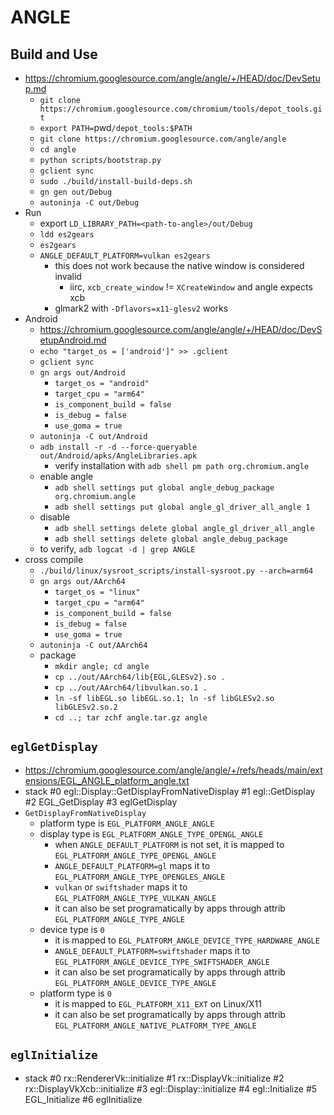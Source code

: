ANGLE
=====

## Build and Use

- <https://chromium.googlesource.com/angle/angle/+/HEAD/doc/DevSetup.md>
  - `git clone https://chromium.googlesource.com/chromium/tools/depot_tools.git`
  - `export PATH=`pwd`/depot_tools:$PATH`
  - `git clone https://chromium.googlesource.com/angle/angle`
  - `cd angle`
  - `python scripts/bootstrap.py`
  - `gclient sync`
  - `sudo ./build/install-build-deps.sh`
  - `gn gen out/Debug`
  - `autoninja -C out/Debug`
- Run
  - export `LD_LIBRARY_PATH=<path-to-angle>/out/Debug`
  - `ldd es2gears`
  - `es2gears`
  - `ANGLE_DEFAULT_PLATFORM=vulkan es2gears`
    - this does not work because the native window is considered invalid
      - iirc, `xcb_create_window` != `XCreateWindow` and angle expects xcb
    - glmark2 with `-Dflavors=x11-glesv2` works
- Android
  - <https://chromium.googlesource.com/angle/angle/+/HEAD/doc/DevSetupAndroid.md>
  - `echo "target_os = ['android']" >> .gclient`
  - `gclient sync`
  - `gn args out/Android`
    - `target_os = "android"`
    - `target_cpu = "arm64"`
    - `is_component_build = false`
    - `is_debug = false`
    - `use_goma = true`
  - `autoninja -C out/Android`
  - `adb install -r -d --force-queryable out/Android/apks/AngleLibraries.apk`
    - verify installation with `adb shell pm path org.chromium.angle`
  - enable angle
    - `adb shell settings put global angle_debug_package org.chromium.angle`
    - `adb shell settings put global angle_gl_driver_all_angle 1`
  - disable
    - `adb shell settings delete global angle_gl_driver_all_angle`
    - `adb shell settings delete global angle_debug_package`
  - to verify, `adb logcat -d | grep ANGLE`
- cross compile
  - `./build/linux/sysroot_scripts/install-sysroot.py --arch=arm64`
  - `gn args out/AArch64`
    - `target_os = "linux"`
    - `target_cpu = "arm64"`
    - `is_component_build = false`
    - `is_debug = false`
    - `use_goma = true`
  - `autoninja -C out/AArch64`
  - package
    - `mkdir angle; cd angle`
    - `cp ../out/AArch64/lib{EGL,GLESv2}.so .`
    - `cp ../out/AArch64/libvulkan.so.1 .`
    - `ln -sf libEGL.so libEGL.so.1; ln -sf libGLESv2.so libGLESv2.so.2`
    - `cd ..; tar zchf angle.tar.gz angle`

## `eglGetDisplay`

- <https://chromium.googlesource.com/angle/angle/+/refs/heads/main/extensions/EGL_ANGLE_platform_angle.txt>
- stack
    #0 egl::Display::GetDisplayFromNativeDisplay
    #1 egl::GetDisplay
    #2 EGL_GetDisplay
    #3 eglGetDisplay
- `GetDisplayFromNativeDisplay`
  - platform type is `EGL_PLATFORM_ANGLE_ANGLE`
  - display type is `EGL_PLATFORM_ANGLE_TYPE_OPENGL_ANGLE`
    - when `ANGLE_DEFAULT_PLATFORM` is not set, it is mapped to
      `EGL_PLATFORM_ANGLE_TYPE_OPENGL_ANGLE`
    - `ANGLE_DEFAULT_PLATFORM=gl` maps it to
      `EGL_PLATFORM_ANGLE_TYPE_OPENGLES_ANGLE`
    - `vulkan` or `swiftshader` maps it to
      `EGL_PLATFORM_ANGLE_TYPE_VULKAN_ANGLE`
    - it can also be set programatically by apps through attrib
      `EGL_PLATFORM_ANGLE_TYPE_ANGLE`
  - device type is `0`
    - it is mapped to `EGL_PLATFORM_ANGLE_DEVICE_TYPE_HARDWARE_ANGLE`
    - `ANGLE_DEFAULT_PLATFORM=swiftshader` maps it to
      `EGL_PLATFORM_ANGLE_DEVICE_TYPE_SWIFTSHADER_ANGLE`
    - it can also be set programatically by apps through attrib
      `EGL_PLATFORM_ANGLE_DEVICE_TYPE_ANGLE`
  - platform type is `0`
    - it is mapped to `EGL_PLATFORM_X11_EXT` on Linux/X11
    - it can also be set programatically by apps through attrib
      `EGL_PLATFORM_ANGLE_NATIVE_PLATFORM_TYPE_ANGLE`

## `eglInitialize`

- stack
    #0  rx::RendererVk::initialize
    #1  rx::DisplayVk::initialize
    #2  rx::DisplayVkXcb::initialize
    #3  egl::Display::initialize
    #4  egl::Initialize
    #5  EGL_Initialize
    #6  eglInitialize

